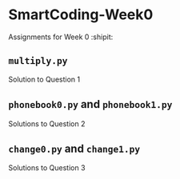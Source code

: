 # SmartCoding-Week0
Assignments for Week 0 :shipit:

## `multiply.py`
 Solution to Question 1

## `phonebook0.py` and `phonebook1.py`
 Solutions to Question 2

## `change0.py` and `change1.py`
 Solutions to Question 3

